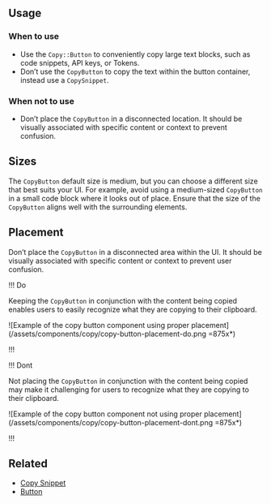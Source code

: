 ## Usage

### When to use

- Use the `Copy::Button` to conveniently copy large text blocks, such as code snippets, API keys, or Tokens. 
- Don’t use the `CopyButton` to copy the text within the button container, instead use a `CopySnippet`.

### When not to use

- Don’t place the `CopyButton` in a disconnected location. It should be visually associated with specific content or context to prevent confusion.

## Sizes

The `CopyButton` default size is medium, but you can choose a different size that best suits your UI. For example, avoid using a medium-sized `CopyButton` in a small code block where it looks out of place. Ensure that the size of the `CopyButton` aligns well with the surrounding elements. 

## Placement 

Don’t place the `CopyButton` in a disconnected area within the UI. It should be visually associated with specific content or context to prevent user confusion.

!!! Do

Keeping the `CopyButton` in conjunction with the content being copied enables users to easily recognize what they are copying to their clipboard.

![Example of the copy button component using proper placement] (/assets/components/copy/copy-button-placement-do.png =875x*)

!!!

!!! Dont

Not placing the `CopyButton` in conjunction with the content being copied may make it challenging for users to recognize what they are copying to their clipboard.

![Example of the copy button component not using proper placement] (/assets/components/copy/copy-button-placement-dont.png =875x*)

!!!

## Related

- [Copy Snippet](/components/copy/snippet)
- [Button](/components/button)

